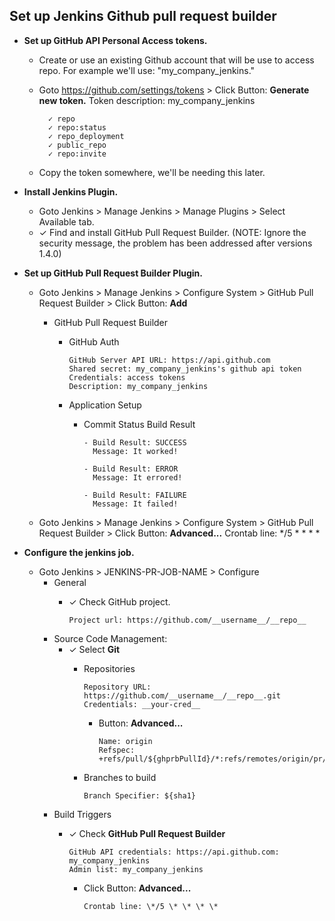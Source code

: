 Set up Jenkins Github pull request builder
---

- **Set up GitHub API Personal Access tokens.**
  - Create or use an existing Github account that will be use to access repo. For example we'll use: "my_company_jenkins."
  - Goto https://github.com/settings/tokens > Click Button: __Generate new token.__
        Token description: my_company_jenkins

          ✓ repo
          ✓ repo:status
          ✓ repo_deployment
          ✓ public_repo
          ✓ repo:invite
          
  - Copy the token somewhere, we'll be needing this later.


- **Install Jenkins Plugin.**
  - Goto Jenkins > Manage Jenkins > Manage Plugins > Select Available tab.
  - ✓ Find and install GitHub Pull Request Builder.
    (NOTE: Ignore the security message, the problem has been addressed after versions 1.4.0)


- **Set up GitHub Pull Request Builder Plugin.**
  - Goto Jenkins > Manage Jenkins > Configure System > GitHub Pull Request Builder > Click Button: __Add__
    - GitHub Pull Request Builder

        - GitHub Auth
        
              GitHub Server API URL: https://api.github.com
              Shared secret: my_company_jenkins's github api token
              Credentials: access tokens
              Description: my_company_jenkins

      - Application Setup
        - Commit Status Build Result
        
              - Build Result: SUCCESS
                Message: It worked!

              - Build Result: ERROR
                Message: It errored!

              - Build Result: FAILURE
                Message: It failed!
                
  - Goto Jenkins > Manage Jenkins > Configure System > GitHub Pull Request Builder > Click Button: __Advanced...__
        Crontab line: \*/5 \* \* \* \*


- **Configure the jenkins job.**
  - Goto Jenkins > JENKINS-PR-JOB-NAME > Configure
    - General
      - ✓ Check GitHub project.

            Project url: https://github.com/__username__/__repo__

    - Source Code Management:
      - ✓ Select __Git__
        - Repositories
        
              Repository URL: https://github.com/__username__/__repo__.git
              Credentials: __your-cred__
              
          - Button: __Advanced...__

                Name: origin
                Refspec: +refs/pull/${ghprbPullId}/*:refs/remotes/origin/pr/${ghprbPullId}/*

        - Branches to build
        
              Branch Specifier: ${sha1}
              
    - Build Triggers
      - ✓ Check __GitHub Pull Request Builder__
      
            GitHub API credentials: https://api.github.com: my_company_jenkins
            Admin list: my_company_jenkins
            
        - Click Button: __Advanced...__
        
              Crontab line: \*/5 \* \* \* \*
